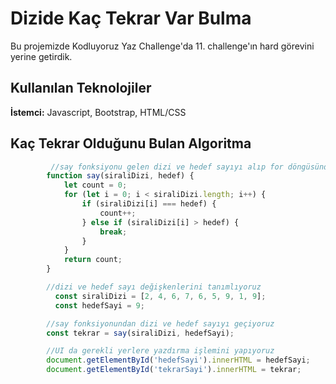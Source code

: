 # Dizide Kaç Tekrar Var Bulma
Bu projemizde Kodluyoruz Yaz Challenge'da 11. challenge'ın hard görevini yerine getirdik.



## Kullanılan Teknolojiler

**İstemci:** Javascript, Bootstrap, HTML/CSS


  
## Kaç Tekrar Olduğunu Bulan Algoritma

```javascript
         //say fonksiyonu gelen dizi ve hedef sayıyı alıp for döngüsünden geçirip eşleşme durumunda count degerini artırıyor
        function say(siraliDizi, hedef) {
            let count = 0;
            for (let i = 0; i < siraliDizi.length; i++) {
                if (siraliDizi[i] === hedef) {
                    count++;
                } else if (siraliDizi[i] > hedef) {
                    break; 
                }
            }
            return count;
        }

        //dizi ve hedef sayı değişkenlerini tanımlıyoruz
          const siraliDizi = [2, 4, 6, 7, 6, 5, 9, 1, 9];
          const hedefSayi = 9;

        //say fonksiyonundan dizi ve hedef sayıyı geçiyoruz
        const tekrar = say(siraliDizi, hedefSayi);

        //UI da gerekli yerlere yazdırma işlemini yapıyoruz
        document.getElementById('hedefSayi').innerHTML = hedefSayi;
        document.getElementById('tekrarSayi').innerHTML = tekrar;

```

